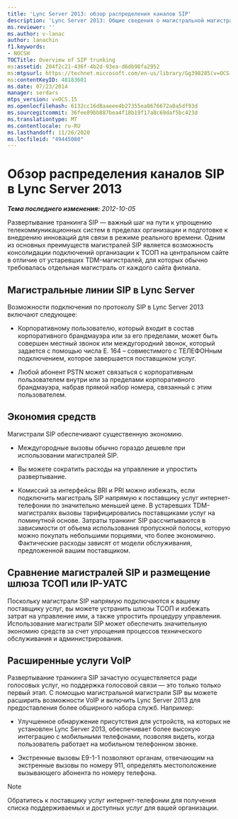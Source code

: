 ```yaml
---
title: 'Lync Server 2013: обзор распределения каналов SIP'
description: 'Lync Server 2013: Общие сведения о магистральной магистрали SIP.'
ms.reviewer: ''
ms.author: v-lanac
author: lanachin
f1.keywords:
- NOCSH
TOCTitle: Overview of SIP trunking
ms:assetid: 204f2c21-436f-4b2d-93ea-d6db98fa2952
ms:mtpsurl: https://technet.microsoft.com/en-us/library/Gg398285(v=OCS.15)
ms:contentKeyID: 48183601
ms.date: 07/23/2014
manager: serdars
mtps_version: v=OCS.15
ms.openlocfilehash: 6132cc16d8aaeee4b27355ea8676672a0a5df93d
ms.sourcegitcommit: 36fee89bb887bea4f18b19f17a8c69daf5bc423d
ms.translationtype: MT
ms.contentlocale: ru-RU
ms.lasthandoff: 11/26/2020
ms.locfileid: "49445080"
---
```

# <a name="overview-of-sip-trunking-in-lync-server-2013"></a>Обзор распределения каналов SIP в Lync Server 2013

<div data-xmlns="http://www.w3.org/1999/xhtml">

<div class="topic" data-xmlns="http://www.w3.org/1999/xhtml" data-msxsl="urn:schemas-microsoft-com:xslt" data-cs="https://msdn.microsoft.com/">

<div data-asp="https://msdn2.microsoft.com/asp">



</div>

<div id="mainSection">

<div id="mainBody">

<span> </span>

_**Тема последнего изменения:** 2012-10-05_

Развертывание транкинга SIP — важный шаг на пути к упрощению телекоммуникационных систем в пределах организации и подготовке к внедрению инноваций для связи в режиме реального времени. Одним из основных преимуществ магистралей SIP является возможность консолидации подключений организации к ТСОП на центральном сайте в отличие от устаревших TDM-магистралей, для которых обычно требовалась отдельная магистраль от каждого сайта филиала.

<div>

## <a name="sip-trunking-in-lync-server"></a>Магистральные линии SIP в Lync Server

Возможности подключения по протоколу SIP в Lync Server 2013 включают следующее:

  - Корпоративному пользователю, который входит в состав корпоративного брандмауэра или за его пределами, может быть совершен местный звонок или междугородний звонок, который задается с помощью числа E. 164 – совместимого с ТЕЛЕФОНным подключением, которое завершается поставщиком услуг.

  - Любой абонент PSTN может связаться с корпоративным пользователем внутри или за пределами корпоративного брандмауэра, набрав прямой набор номера, связанный с этим пользователем.

</div>

<div>

## <a name="cost-savings"></a>Экономия средств

Магистрали SIP обеспечивают существенную экономию.

  - Междугородные вызовы обычно гораздо дешевле при использовании магистралей SIP.

  - Вы можете сократить расходы на управление и упростить развертывание.

  - Комиссий за интерфейсы BRI и PRI можно избежать, если подключить магистраль SIP напрямую к поставщику услуг интернет-телефонии по значительно меньшей цене. В устаревших TDM-магистралях вызовы тарифицировались поставщиками услуг на поминутной основе. Затраты транкинг SIP рассчитываются в зависимости от объема использования пропускной полосы, которую можно покупать небольшими порциями, что более экономично. Фактические расходы зависят от модели обслуживания, предложенной вашим поставщиком.

<div>

## <a name="sip-trunking-vs-hosting-a-pstn-gateway-or-ip-pbx"></a>Сравнение магистралей SIP и размещение шлюза ТСОП или IP-УАТС

Поскольку магистрали SIP напрямую подключаются к вашему поставщику услуг, вы можете устранить шлюзы ТСОП и избежать затрат на управление ими, а также упростить процедуру управления. Использование магистрали SIP может обеспечить значительную экономию средств за счет упрощения процессов технического обслуживания и администрирования.

</div>

</div>

<div>

## <a name="expanded-voip-services"></a>Расширенные услуги VoIP

Развертывание транкинга SIP зачастую осуществляется ради голосовых услуг, но поддержка голосовой связи — это только только первый этап. С помощью магистральной магистрали SIP вы можете расширить возможности VoIP и включить Lync Server 2013 для предоставления более обширного набора служб. Например:

  - Улучшенное обнаружение присутствия для устройств, на которых не установлен Lync Server 2013, обеспечивает более высокую интеграцию с мобильными телефонами, позволяя видеть, когда пользователь работает на мобильном телефонном звонке.

  - Экстренные вызовы E9-1-1 позволяют органам, отвечающим на экстренные вызовы по номеру 911, определять местоположение вызывающего абонента по номеру телефона.

<div>


> [!NOTE]  
> Обратитесь к поставщику услуг интернет-телефонии для получения списка поддерживаемых и доступных услуг для вашей организации.



</div>

</div>

</div>

<span> </span>

</div>

</div>

</div>

